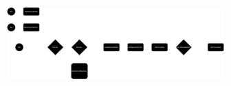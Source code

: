 ![Certificate Request Process](https://github.com/ulbs-university-certificates-project/.github/blob/master/certificate-request-process.svg)
